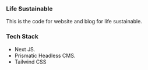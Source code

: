 ### Life Sustainable

This is the code for website and blog for life sustainable.

### Tech Stack

- Next JS.
- Prismatic Headless CMS.
- Tailwind CSS